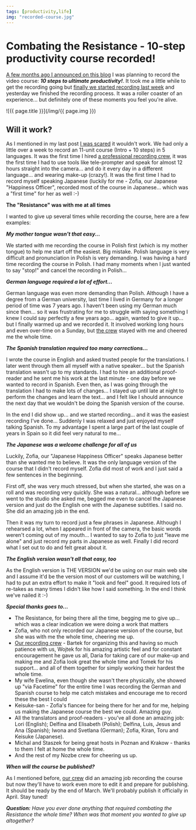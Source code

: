 ```yaml
---
tags: [productivity,life]
img: "recorded-course.jpg"
---
```


# Combating the Resistance - 10-step productivity course recorded!

[A few months ago I announced on this blog][1] I was planning to record the video course: ***10 steps to ultimate productivity!***. It took me a little while to get the recording going but [finally we started recording last week][2] and yesterday we finished the recording process. It was a roller coaster of an experience... but definitely one of these moments you feel you're alive.

<!--More-->

![{{ page.title }}](/img/{{ page.img }})

## Will it work?

As I mentioned in my last post [I was scared][2] it wouldn't work. We had only a little over a week to record an 11-unit course (Intro + 10 steps) in 5 languages. It was the first time I hired [a professional recording crew][3], it was the first time I had to use tools like tele-prompter and speak for almost 12 hours straight into the camera... and do it every day in a different language... and wearing make-up (crazy!). It was the first time I had to record myself speaking Japanese (luckily for me - Zofia, our Japanese "Happiness Officer", recorded most of the course in Japanese... which was a "first time" for her as well :-)

**The "Resistance" was with me at all times**

I wanted to give up several times while recording the course, here are a few examples:



***My mother tongue wasn't that easy...***

We started with me recording the course in Polish first (which is my mother tongue) to help me start off the easiest. Big mistake. Polish language is very difficult and pronunciation in Polish is very demanding. I was having a hard time recording the course in Polish. I had many moments when I just wanted to say "stop!" and cancel the recording in Polish...

***German language required a lot of effort...***

German language was even more demanding than Polish. Although I have a degree from a German university, last time I lived in Germany for a longer period of time was 7 years ago. I haven't been using my German much since then... so it was frustrating for me to struggle with saying something I knew I could say perfectly a few years ago... again, wanted to give it up... but I finally warmed up and we recorded it. It involved working long hours and even over-time on a Sunday, but [the crew][3] stayed with me and cheered me the whole time.

***The Spanish translation required too many corrections...***

I wrote the course in English and asked trusted people for the translations. I later went through them all myself with a native speaker... but the Spanish translation wasn't up to my standards. I had to hire an additional proof-reader and he sent me his work at the last minute - one day before we wanted to record in Spanish. Even then, as I was going through the translation I had to make lots of changes... I stayed up until late at night to perform the changes and learn the text... and I felt like I should announce the next day that we wouldn't be doing the Spanish version of the course.

In the end I did show up... and we started recording... and it was the easiest recording I've done... Suddenly I was relaxed and just enjoyed myself talking Spanish. To my advantage I spent a large part of the last couple of years in Spain so it did feel very natural to me...

***The Japanese was a welcome challenge for all of us***

Luckily, Zofia, our "Japanese Happiness Officer" speaks Japanese better than she wanted me to believe. It was the only language version of the course that I didn't record myself. Zofia did most of work and I just said a few sentences in the beginning.

First off, she was very much stressed, but when she started, she was on a roll and was recording very quickly. She was a natural... although before we went to the studio she asked me, begged me even to cancel the Japanese version and just do the English one with the Japanese subtitles. I said no. She did an amazing job in the end.

Then it was my turn to record just a few phrases in Japanese. Although I rehearsed a lot, when I appeared in front of the camera, the basic words weren't coming out of my mouth... I wanted to say to Zofia to just "leave me alone" and just record my parts in Japanese as well. Finally I did record what I set out to do and felt great about it.

***The English version wasn't all that easy, too***

As the English version is THE VERSION we'd be using on our main web site and I assume it'd be the version most of our customers will be watching, I had to put an extra effort to make it "look and feel" good. It required lots of re-takes as many times I didn't like how I said something. In the end I think we've nailed it :-)

***Special thanks goes to...***

* The Resistance, for being there all the time, begging me to give up... which was a clear indication we were doing a work that matters
* Zofia, who not only recorded our Japanese version of the course, but she was with me the whole time, cheering me up.
* [Our recording crew][3] - Bartek for organizing this and having so much patience with us, Wojtek for his amazing artistic feel and for constant encouragement he gave us all, Daria for taking care of our make-up and making me and Zofia look great the whole time and Tomek for his support... and all of them together for simply working their hardest the whole time.
* My wife Ewelina, even though she wasn't there physically, she showed up "via Facetime" for the entire time I was recording the German and Spanish course to help me catch mistakes and encourage me to record these the best I could
* Keisuke-san - Zofia's fiancee for being there for her and for me, helping us making the Japanese course the best we could. Amazing guy.
* All the translators and proof-readers - you've all done an amazing job: Lori (English); Delfina and Elisabeth (Polish); Delfina, Luis, Jesus and Ana (Spanish); Iwona and Svetlana (German); Zofia, Kiran, Toru and Keisuke (Japanese).
* Michal and Staszek for being great hosts in Poznan and Krakow - thanks to them I felt at home the whole time.
* And the rest of my Nozbe crew for cheering us up.

***When will the course be published?***

As I mentioned before, [our crew][3] did an amazing job recording the course but now they'll have to work even more to edit it and prepare for publishing. It should be ready by the end of March. We'll probably publish it officially in April. Stay tuned!

***Question:** Have you ever done anything that required combating the Resistance the whole time? When was that moment you wanted to give up altogether?*

[1]: /10-steps-to-ultimate-productivity-course-to-b/
[2]: /scary-resistance/
[3]: http://filmpoint.pl

[n]: https://michael.gratis/nozbe